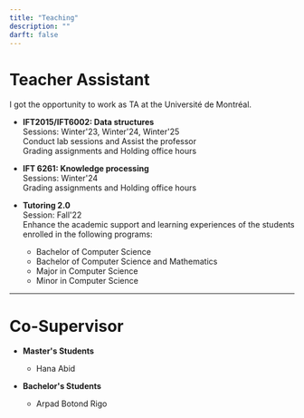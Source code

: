 ```yaml
---
title: "Teaching"
description: ""
darft: false
---
```


# Teacher Assistant

 I got the opportunity to work as TA at the Université de Montréal.

* **IFT2015/IFT6002: Data structures** <br>
    Sessions: Winter'23, Winter'24, Winter'25  <br>
    Conduct lab sessions and Assist the professor <br>
    Grading assignments and Holding office hours

* **IFT 6261: Knowledge processing** <br>
    Sessions: Winter'24  <br>
    Grading assignments and Holding office hours
  

* **Tutoring 2.0** <br>
    Session: Fall'22 <br>
    Enhance the academic support and learning experiences of the students enrolled in the following programs:

    * Bachelor of Computer Science
    * Bachelor of Computer Science and Mathematics
    * Major in Computer Science
    * Minor in Computer Science

---

# Co-Supervisor

* **Master's Students** 
    * Hana Abid

* **Bachelor's Students** 
    * Arpad Botond Rigo



